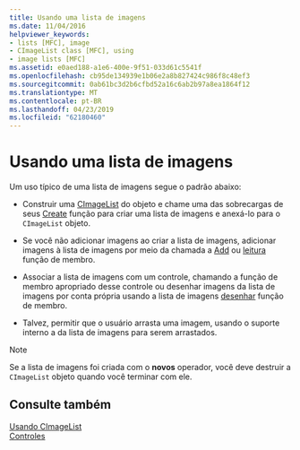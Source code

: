 ```yaml
---
title: Usando uma lista de imagens
ms.date: 11/04/2016
helpviewer_keywords:
- lists [MFC], image
- CImageList class [MFC], using
- image lists [MFC]
ms.assetid: e0aed188-a1e6-400e-9f51-033d61c5541f
ms.openlocfilehash: cb95de134939e1b06e2a8b827424c986f8c48ef3
ms.sourcegitcommit: 0ab61bc3d2b6cfbd52a16c6ab2b97a8ea1864f12
ms.translationtype: MT
ms.contentlocale: pt-BR
ms.lasthandoff: 04/23/2019
ms.locfileid: "62180460"
---
```

# <a name="using-an-image-list"></a>Usando uma lista de imagens

Um uso típico de uma lista de imagens segue o padrão abaixo:

- Construir uma [CImageList](../mfc/reference/cimagelist-class.md) do objeto e chame uma das sobrecargas de seus [Create](../mfc/reference/cimagelist-class.md#create) função para criar uma lista de imagens e anexá-lo para o `CImageList` objeto.

- Se você não adicionar imagens ao criar a lista de imagens, adicionar imagens à lista de imagens por meio da chamada a [Add](../mfc/reference/cimagelist-class.md#add) ou [leitura](../mfc/reference/cimagelist-class.md#read) função de membro.

- Associar a lista de imagens com um controle, chamando a função de membro apropriado desse controle ou desenhar imagens da lista de imagens por conta própria usando a lista de imagens [desenhar](../mfc/reference/cimagelist-class.md#draw) função de membro.

- Talvez, permitir que o usuário arrasta uma imagem, usando o suporte interno a da lista de imagens para serem arrastados.

> [!NOTE]
>  Se a lista de imagens foi criada com o **novos** operador, você deve destruir a `CImageList` objeto quando você terminar com ele.

## <a name="see-also"></a>Consulte também

[Usando CImageList](../mfc/using-cimagelist.md)<br/>
[Controles](../mfc/controls-mfc.md)
